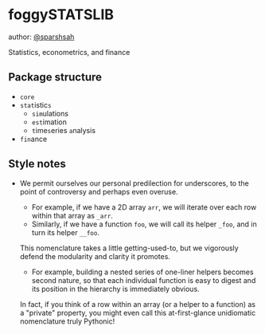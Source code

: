 # foggySTATSLIB

author: [@sparshsah](https://github.com/sparshsah)

Statistics, econometrics, and finance


## Package structure

* `core`
* `stat`istic`s`
    * `sim`ulations
    * `est`imation
    * `t`ime`s`eries `a`nalysis
* `fin`ance


## Style notes

* We permit ourselves our personal predilection for underscores, to the point of controversy and perhaps even overuse.
    * For example, if we have a 2D array `arr`, we will iterate over each row within that array as `_arr`.
    * Similarly, if we have a function `foo`, we will call its helper `_foo`, and in turn its helper `__foo`.

  This nomenclature takes a little getting-used-to, but we vigorously defend the modularity and clarity it promotes.
    * For example, building a nested series of one-liner helpers becomes second nature, so that
    each individual function is easy to digest and its position in the hierarchy is immediately obvious.
 
  In fact, if you think of a row within an array (or a helper to a function) as a "private" property,
  you might even call this at-first-glance unidiomatic nomenclature truly Pythonic!
